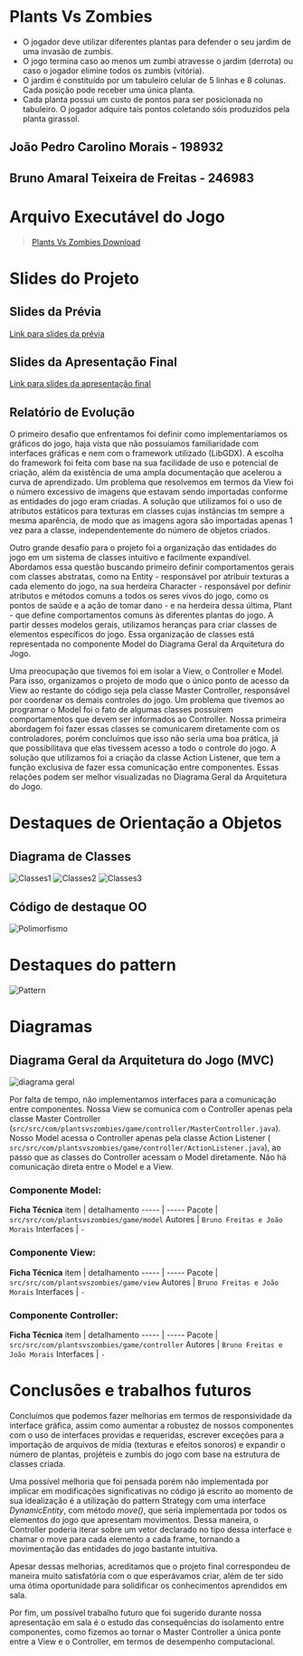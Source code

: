 # Plants Vs Zombies

- O jogador deve utilizar diferentes plantas para defender o seu jardim de uma invasão de zumbis. 
- O jogo termina caso ao menos um zumbi atravesse o jardim (derrota) ou caso o jogador elimine todos os zumbis (vitória). 
- O jardim é constituído por um tabuleiro celular de 5 linhas e 8 colunas. Cada posição pode receber uma única planta.
- Cada planta possui um custo de pontos para ser posicionada no tabuleiro. O jogador adquire tais pontos coletando sóis produzidos pela planta girassol.

## João Pedro Carolino Morais - 198932

## Bruno Amaral Teixeira de Freitas - 246983

# Arquivo Executável do Jogo

> [Plants Vs Zombies Download](https://github.com/MC322EquipeBrunoJoao/TrabalhoFinalUhul/blob/main/src/pvz.jar)

# Slides do Projeto

## Slides da Prévia
[Link para slides da prévia](assets/slidesPrevia.pptx)
## Slides da Apresentação Final
[Link para slides da apresentação final](assets/slidesFinal(2).pptx)
## Relatório de Evolução

O primeiro desafio que enfrentamos foi definir como implementaríamos os gráficos do jogo, haja vista que não possuíamos familiaridade com interfaces gráficas e nem com o framework utilizado (LibGDX). A escolha do framework foi feita com base na sua facilidade de uso e potencial de criação, além da existência de uma ampla documentação que acelerou a curva de aprendizado. Um problema que resolvemos em termos da View foi o número excessivo de imagens que estavam sendo importadas conforme as entidades do jogo eram criadas. A solução que utilizamos foi o uso de atributos estáticos para texturas em classes cujas instâncias tm sempre a mesma aparência, de modo que as imagens agora são importadas apenas 1 vez para a classe, independentemente do número de objetos criados.

Outro grande desafio para o projeto foi a organização das entidades do jogo em um sistema de classes intuitivo e facilmente expandível. Abordamos essa questão buscando primeiro definir comportamentos gerais com classes abstratas, como na Entity - responsável por atribuir texturas a cada elemento do jogo, na sua herdeira Character - responsável por definir atributos e métodos comuns a todos os seres vivos do jogo, como os pontos de saúde e a ação de tomar dano - e na herdeira dessa última, Plant - que define comportamentos comuns às diferentes plantas do jogo. A partir desses modelos gerais, utilizamos heranças para criar classes de elementos específicos do jogo. Essa organização de classes está representada no componente Model do Diagrama Geral da Arquitetura do Jogo. 

Uma preocupação que tivemos foi em isolar a View, o Controller e Model. Para isso, organizamos o projeto de modo que o único ponto de acesso da View ao restante do código seja pela classe Master Controller, responsável por coordenar os demais controles do jogo. Um problema que tivemos ao programar o Model foi o fato de algumas classes possuirem comportamentos que devem ser informados ao Controller. Nossa primeira abordagem foi fazer essas classes se comunicarem diretamente com os controladores, porém concluímos que isso não seria uma boa prática, já que possibilitava que elas tivessem acesso a todo o controle do jogo. A solução que utilizamos foi a criação da classe Action Listener, que tem a função exclusiva de fazer essa comunicação entre componentes. Essas relações podem ser melhor visualizadas no Diagrama Geral da Arquitetura do Jogo.

# Destaques de Orientação a Objetos
## Diagrama de Classes 
![Classes1](assets/classes1.png)
![Classes2](assets/classes2.png)
![Classes3](assets/classes3.png)

## Código de destaque OO
![Polimorfismo](assets/polimorfismo.png)

# Destaques do pattern
![Pattern](assets/design-pattern.png)

# Diagramas

## Diagrama Geral da Arquitetura do Jogo (MVC)
![diagrama geral](assets/diagramaGeral.png)

Por falta de tempo, não implementamos interfaces para a comunicação entre componentes. Nossa View se comunica com o Controller apenas pela classe Master Controller (`src/src/com/plantsvszombies/game/controller/MasterController.java`). Nosso Model acessa o Controller apenas pela classe Action Listener       ( `src/src/com/plantsvszombies/game/controller/ActionListener.java`), ao passo que as classes do Controller acessam o Model diretamente. Não há comunicação direta entre o Model e a View. 

### Componente Model:

**Ficha Técnica**
item | detalhamento
----- | -----
Pacote | `src/src/com/plantsvszombies/game/model`
Autores | `Bruno Freitas e João Morais`
Interfaces | `-`

### Componente View:

**Ficha Técnica**
item | detalhamento
----- | -----
Pacote | `src/src/com/plantsvszombies/game/view`
Autores | `Bruno Freitas e João Morais`
Interfaces | `-`

### Componente Controller:


**Ficha Técnica**
item | detalhamento
----- | -----
Pacote | `src/src/com/plantsvszombies/game/controller`
Autores | `Bruno Freitas e João Morais`
Interfaces | `-`

# Conclusões e trabalhos futuros

Concluímos que podemos fazer melhorias em termos de responsividade da interface gráfica, assim como aumentar a robustez de nossos componentes com o uso de interfaces providas e requeridas, escrever exceções para a importação de arquivos de mídia (texturas e efeitos sonoros) e expandir o número de plantas, projéteis e zumbis do jogo com base na estrutura de classes criada.

Uma possível melhoria que foi pensada porém não implementada por implicar em modificações significativas no código já escrito ao momento de sua idealização é a utilização do pattern Strategy com uma interface *DynamicEntity*, com método *move()*, que seria implementada por todos os elementos do jogo que apresentam movimentos. Dessa maneira, o Controller poderia iterar sobre um vetor declarado no tipo dessa interface e chamar o move para cada elemento a cada frame, tornando a movimentação das entidades do jogo bastante intuitiva.

Apesar dessas melhorias, acreditamos que o projeto final correspondeu de maneira muito satisfatória com o que esperávamos criar, além de ter sido uma ótima oportunidade para solidificar os conhecimentos aprendidos em sala.

Por fim, um possível trabalho futuro que foi sugerido durante nossa apresentação em sala é o estudo das consequências do isolamento entre componentes, como fizemos ao tornar o Master Controller a única ponte entre a View e o Controller, em termos de desempenho computacional.
